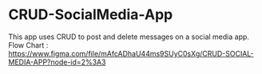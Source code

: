 # CRUD-SocialMedia-App
This app uses CRUD to post and delete messages on a social media app.
Flow Chart : https://www.figma.com/file/mAfcADhaU44ms9SUyC0sXg/CRUD-SOCIAL-MEDIA-APP?node-id=2%3A3
